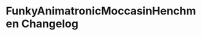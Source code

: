 <!-- CHANGELOG.md -->

FunkyAnimatronicMoccasinHenchmen Changelog
==========================================================================
